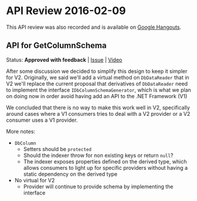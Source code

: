 # API Review 2016-02-09

This API review was also recorded and is available on [Google Hangouts](https://plus.google.com/events/c4l3me8hagne0cgeipqh8959gk4).

## API for GetColumnSchema

Status: **Approved with feedback** |
[Issue](https://github.com/dotnet/corefx/issues/5915) |
[Video](https://plus.google.com/events/c4l3me8hagne0cgeipqh8959gk4)

After some discussion we decided to simplify this design to keep it simpler for V2. Originally, we said we'll add a virtual method on `DbDataReader` that in V2 we'll replace the current proposal that derivatives of `DbDataReader` need to implement the interface `IDbColumnSchemaGenerator`, which is what we plan on doing now in order avoid having add an API to the .NET Framework (V1)

We concluded that there is no way to make this work well in V2, specifically around cases where a V1 consumers tries to deal with a V2 provider or a V2 consumer uses a V1 provider.

More notes:

* `DbColumn`
    - Setters should be `protected`
    - Should the indexer throw for non existing keys or return `null`?
    - The indexer exposes properties defined on the derived type, which allows consumers to light up for specific providers without having a static dependency on the derived type
* No virtual for V2
    - Provider will continue to provide schema by implementing the interface